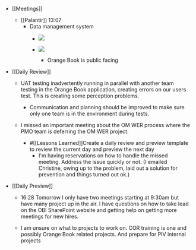 - [[Meetings]]
	 - [[Palantir]] 13:07
		 - Data management system
			 - ![](https://firebasestorage.googleapis.com/v0/b/firescript-577a2.appspot.com/o/imgs%2Fapp%2FReligion%2FG73wz5Ehzr.png?alt=media&token=6ba8ca9c-d5f3-4d27-922d-62fb8bbbd512)

			 - ![](https://firebasestorage.googleapis.com/v0/b/firescript-577a2.appspot.com/o/imgs%2Fapp%2FReligion%2FRo_yIvBmKy.png?alt=media&token=c320dd33-e32a-4653-9822-eee7059f53ed)
				 - Orange Book is public facing

- [[Daily Review]]
	 - UAT testing inadvertently running in parallel with another team testing in the Orange Book application, creating errors on our users test. This is creating some perception problems. 
		 - Communication and planning should be improved to make sure only one team is in the environment during tests.

	 - I missed an important meeting about the OM WER process where the PMO team is deferring the OM WER project. 
		 - #[[Lessons Learned]]Create a daily review and preview template to review the current day and preview the next day
			 - I'm having reservations on how to handle the missed meeting. Address the issue quickly or not. (I emailed Christine, owing up to the problem, laid out a solution for prevention and things turned out ok.)

- [[Daily Preview]]
	 - 16:28 Tomorrow I only have two meetings starting at 9:30am but have many project up in the air. I have questions on how to take lead on the OBI SharePoint website and getting help on getting more meetings for new hires.

	 - I am unsure on what to projects to work on. COR training is one and possibly Orange Book related projects. And prepare for PIV internal projects
